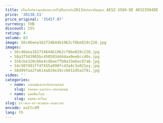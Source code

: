 ```yaml
---
title: แร็คเกียร์พวงมาลัยเพาเวอร์ไฟฟ้าสำหรับ2013ฟอร์ดราศีพฤษภ AE5Z-3504-DE AE5Z3504DE
price: '30138.51'
price_original: '35457.07'
currency: THB
discount: 15%
rating: 4
volume: 83
image: S6c46eea162734644b1962cf8be819c22O.jpg
images:
  - S6c46eea162734644b1962cf8be819c22O.jpg
  - S8a3f543985bc4505934d44aa9ee6ccd0x.jpg
  - S56cbe320c66e4cdbaeffb0a33e6ac87a6.jpg
  - S4c507491ffd7455a890fcd3a8c3a921ey.jpg
  - S8d99faa2fa614a829e19cc6012d5a2f8i.jpg
video: ''
categories:
  - name: รถยนต์และรถจักรยานยนต์
    slug: รถยนต-และรถจ-กรยานยนต
  - name: แชสซีอะไหล่
    slug: แชสซ-อะไหล
slug: แร-คเก-ยร-พวงมาล-ยเพาเวอร
encode: ooItcXM
lang: th
---
```

  